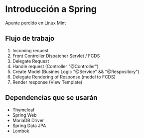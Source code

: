 # Introducción a Spring

Apunte perdido en Linux Mint


## Flujo de trabajo

1. Incoming request
2. Front Controller Dispatcher Servlet / FCDS
3. Delegate Request
4. Handle request (Controller "@Controller")
5. Create Model (Busines Logic "@Service" && "@Respository")
6. Delegate Rendering of Response (model to FCDS)
7. Render response (View Template)


## Dependencias que se usarán

- Thymeleaf
- Spring Web
- MariaDB Driver
- Spring Data JPA
- Lombok


##
